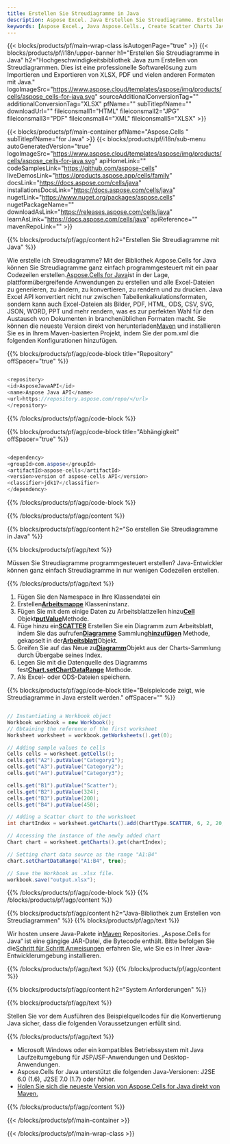 ```yaml
---
title: Erstellen Sie Streudiagramme in Java
description: Aspose Excel. Java Erstellen Sie Streudiagramme. Erstellen Sie Streudiagramme unter Java. Erstellen Sie Streudiagramme unter Java. Erstellen Sie Streudiagramme unter Java.
keywords: [Aspose Excel., Java Aspose.Cells., Create Scatter Charts Java., Create Scatter Charts in Java., Generate Scatter Charts in Java]
---
```

{{< blocks/products/pf/main-wrap-class isAutogenPage="true" >}}
{{< blocks/products/pf/i18n/upper-banner h1="Erstellen Sie Streudiagramme in Java" h2="Hochgeschwindigkeitsbibliothek Java zum Erstellen von Streudiagrammen. Dies ist eine professionelle Softwarelösung zum Importieren und Exportieren von XLSX, PDF und vielen anderen Formaten mit Java." logoImageSrc="https://www.aspose.cloud/templates/aspose/img/products/cells/aspose_cells-for-java.svg" sourceAdditionalConversionTag="" additionalConversionTag="XLSX" pfName="" subTitlepfName="" downloadUrl="" fileiconsmall1="HTML" fileiconsmall2="JPG" fileiconsmall3="PDF" fileiconsmall4="XML" fileiconsmall5="XLSX" >}}

{{< blocks/products/pf/main-container pfName="Aspose.Cells " subTitlepfName="for Java" >}}
{{< blocks/products/pf/i18n/sub-menu autoGeneratedVersion="true" logoImageSrc="https://www.aspose.cloud/templates/aspose/img/products/cells/aspose_cells-for-java.svg" apiHomeLink="" codeSamplesLink="https://github.com/aspose-cells" liveDemosLink="https://products.aspose.app/cells/family" docsLink="https://docs.aspose.com/cells/java" installationsDocsLink="https://docs.aspose.com/cells/java" nugetLink="https://www.nuget.org/packages/aspose.cells" nugetPackageName="" downloadAsLink="https://releases.aspose.com/cells/java" learnAsLink="https://docs.aspose.com/cells/java" apiReference="" mavenRepoLink="" >}}

{{% blocks/products/pf/agp/content h2="Erstellen Sie Streudiagramme mit Java" %}}

 Wie erstelle ich Streudiagramme? Mit der Bibliothek Aspose.Cells for Java können Sie Streudiagramme ganz einfach programmgesteuert mit ein paar Codezeilen erstellen.[Aspose.Cells for Java](https://products.aspose.com/cells/java)ist in der Lage, plattformübergreifende Anwendungen zu erstellen und alle Excel-Dateien zu generieren, zu ändern, zu konvertieren, zu rendern und zu drucken. Java Excel API konvertiert nicht nur zwischen Tabellenkalkulationsformaten, sondern kann auch Excel-Dateien als Bilder, PDF, HTML, ODS, CSV, SVG, JSON, WORD, PPT und mehr rendern, was es zur perfekten Wahl für den Austausch von Dokumenten in branchenüblichen Formaten macht. Sie können die neueste Version direkt von herunterladen[Maven](https://repository.aspose.com/webapp/#/artifacts/browse/tree/General/repo/com/aspose/aspose-cells) und installieren Sie es in Ihrem Maven-basierten Projekt, indem Sie der pom.xml die folgenden Konfigurationen hinzufügen.

{{% blocks/products/pf/agp/code-block title="Repository" offSpacer="true" %}}

```cs

<repository>
<id>AsposeJavaAPI</id>
<name>Aspose Java API</name>
<url>https://repository.aspose.com/repo/</url>
</repository>

```

{{% /blocks/products/pf/agp/code-block %}}

{{% blocks/products/pf/agp/code-block title="Abhängigkeit" offSpacer="true" %}}

```cs

<dependency>
<groupId>com.aspose</groupId>
<artifactId>aspose-cells</artifactId>
<version>version of aspose-cells API</version>
<classifier>jdk17</classifier>
</dependency>

```

{{% /blocks/products/pf/agp/code-block %}}

{{% /blocks/products/pf/agp/content %}}



{{% blocks/products/pf/agp/content h2="So erstellen Sie Streudiagramme in Java" %}}

{{% blocks/products/pf/agp/text %}}

Müssen Sie Streudiagramme programmgesteuert erstellen? Java-Entwickler können ganz einfach Streudiagramme in nur wenigen Codezeilen erstellen.

{{% /blocks/products/pf/agp/text %}}

1. Fügen Sie den Namespace in Ihre Klassendatei ein
1.  Erstellen[**Arbeitsmappe**](https://reference.aspose.com/cells/java/com.aspose.cells/workbook/) Klasseninstanz.
1.  Fügen Sie mit dem einige Daten zu Arbeitsblattzellen hinzu[**Cell**](https://reference.aspose.com/cells/java/com.aspose.cells/cell/) Objekt[**putValue**](https://reference.aspose.com/cells/java/com.aspose.cells/cell/#putValue-int-)Methode.
1.  Füge hinzu ein[**SCATTER**](https://reference.aspose.com/cells/java/com.aspose.cells/charttype/) Erstellen Sie ein Diagramm zum Arbeitsblatt, indem Sie das aufrufen[**Diagramme**](https://reference.aspose.com/cells/java/com.aspose.cells/chartcollection/) Sammlung[**hinzufügen**](https://reference.aspose.com/cells/java/com.aspose.cells/chartcollection/#add-int-int-int-int-int-) Methode, gekapselt in der[**Arbeitsblatt**](https://reference.aspose.com/cells/java/com.aspose.cells/worksheet/)Objekt.
1.  Greifen Sie auf das Neue zu[**Diagramm**](https://reference.aspose.com/cells/java/com.aspose.cells/chart/)Objekt aus der Charts-Sammlung durch Übergabe seines Index.
1.  Legen Sie mit die Datenquelle des Diagramms fest[**Chart.setChartDataRange**](https://reference.aspose.com/cells/java/com.aspose.cells/chart/#setChartDataRange-java.lang.String-boolean-) Methode.
1. Als Excel- oder ODS-Dateien speichern.

{{% blocks/products/pf/agp/code-block title="Beispielcode zeigt, wie Streudiagramme in Java erstellt werden." offSpacer="" %}}

```cs

// Instantiating a Workbook object
Workbook workbook = new Workbook();
// Obtaining the reference of the first worksheet
Worksheet worksheet = workbook.getWorksheets().get(0);

// Adding sample values to cells
Cells cells = worksheet.getCells();
cells.get("A2").putValue("Category1");
cells.get("A3").putValue("Category2");
cells.get("A4").putValue("Category3");

cells.get("B1").putValue("Scatter");
cells.get("B2").putValue(324);
cells.get("B3").putValue(200);
cells.get("B4").putValue(450);

// Adding a Scatter chart to the worksheet
int chartIndex = worksheet.getCharts().add(ChartType.SCATTER, 6, 2, 20, 10);

// Accessing the instance of the newly added chart
Chart chart = worksheet.getCharts().get(chartIndex);

// Setting chart data source as the range "A1:B4"
chart.setChartDataRange("A1:B4", true);

// Save the Workbook as .xlsx file.
workbook.save("output.xlsx");

```

{{% /blocks/products/pf/agp/code-block %}}
{{% /blocks/products/pf/agp/content %}}

{{% blocks/products/pf/agp/content h2="Java-Bibliothek zum Erstellen von Streudiagrammen" %}}
{{% blocks/products/pf/agp/text %}}

 Wir hosten unsere Java-Pakete in[Maven](https://repository.aspose.com/webapp/#/artifacts/browse/tree/General/repo/com/aspose/aspose-cells) Repositories. „Aspose.Cells for Java“ ist eine gängige JAR-Datei, die Bytecode enthält. Bitte befolgen Sie die[Schritt für Schritt Anweisungen](https://docs.aspose.com/cells/java/installation/) erfahren Sie, wie Sie es in Ihrer Java-Entwicklerumgebung installieren.

{{% /blocks/products/pf/agp/text %}}
{{% /blocks/products/pf/agp/content %}}

{{% blocks/products/pf/agp/content h2="System Anforderungen" %}}

{{% blocks/products/pf/agp/text %}}

 Stellen Sie vor dem Ausführen des Beispielquellcodes für die Konvertierung Java sicher, dass die folgenden Voraussetzungen erfüllt sind.

{{% /blocks/products/pf/agp/text %}}

- Microsoft Windows oder ein kompatibles Betriebssystem mit Java Laufzeitumgebung für JSP/JSF-Anwendungen und Desktop-Anwendungen.
- Aspose.Cells for Java unterstützt die folgenden Java-Versionen: J2SE 6.0 (1.6), J2SE 7.0 (1.7) oder höher.
- [Holen Sie sich die neueste Version von Aspose.Cells for Java direkt von Maven.](https://docs.aspose.com/cells/java/installation/) 

{{% /blocks/products/pf/agp/content %}}


{{< /blocks/products/pf/main-container >}}
    
{{< /blocks/products/pf/main-wrap-class >}}
